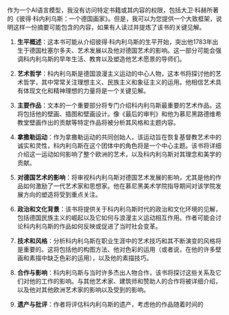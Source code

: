 作为一个AI语言模型，我没有访问特定书籍或其内容的权限，包括大卫·科赫所著的《彼得·科内利乌斯：一个德国画家》。但是，我可以为您提供一个大致框架，说明这样一份摘要可能包含的内容，如果有人读过并提炼了该书的关键见解。

1. **生平概述**：这本书可能从介绍彼得·科内利乌斯的生平开始，突出他1783年出生于德国杜塞尔多夫、艺术发展以及他对德国艺术的影响。这一部分可能会强调科内利乌斯的早年生活、教育以及塑造他艺术愿景的导师们。

2. **艺术哲学**：科内利乌斯是德国浪漫主义运动的中心人物，这本书将探讨他的艺术哲学，其中常常关注理想主义、民族主义和象征主义的运用。他相信艺术具有体现文化和精神理想的力量将是一个关键见解。

3. **主要作品**：文本的一个重要部分将专门介绍科内利乌斯最重要的艺术作品。这将包括他的壁画、插图和壁画设计。像《最后的审判》和他为慕尼黑路德维希教堂壁画作出的贡献等特定作品将被分析其风格和主题内容。

4. **拿撒勒运动**：作为拿撒勒运动的共同创始人，该运动旨在恢复基督教艺术中的诚实和灵性，科内利乌斯在这个团体中的角色将是一个中心主题。该书将详细介绍这一运动如何影响了整个欧洲的艺术，以及科内利乌斯对其理念和美学的贡献。

5. **对德国艺术的影响**：将审视科内利乌斯对德国艺术发展的影响，尤其是他的作品如何激励了一代艺术家和思想家。他在慕尼黑美术学院指导期间对该学院发展方向的塑造将受到重点关注。

6. **政治和文化背景**：该书将提供关于科内利乌斯时代的政治和文化环境的见解，包括德国民族主义的崛起以及它如何与浪漫主义运动相互作用。作者可能会讨论科内利乌斯的作品如何反映或促进了当时社会变革。

7. **技术和风格**：分析科内利乌斯在职业生涯中的艺术技巧和其不断演变的风格将是重要的。这将包括他的构图方法、他对色彩的运用（或者说，在他的许多壁画和素描中缺乏色彩的运用），以及他的素描技巧。

8. **合作与影响**：科内利乌斯与当时许多杰出人物合作，该书将探讨这些关系及它们对他的工作的影响。与其他艺术家、建筑师和赞助人的合作将被详细介绍，以及他对其他欧洲艺术家的影响以及受到的影响。

9. **遗产与批评**：作者将评估科内利乌斯的遗产，考虑他的作品随着时间的